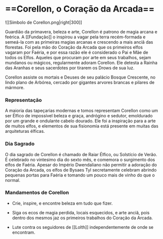 # ==**Corellon,** o Coração da Arcada==
![[Símbolo de Corellon.png|right|300]]

Guardião da primavera, beleza e arte, Corellon é patrono de magia arcana e feérica. A [[Fundação]] o inspirou a vagar pela terra recém-formada e semeá-la com as primeiras magias arcanas e crescendo a mais anciã das florestas. Foi pela mão do Coração da Arcada que os primeiros elfos vagaram por Faéria, e por essa razão ele é considerado o Pai e Mãe de todos os Elfos. Aqueles que procuram por arte em seus trabalhos, sejam mundanos ou mágicos, regularmente adoram Corellon. Ele detesta a Rainha das Aranhas e seus sacerdotes por tirarem os Drows de sua luz.

Corellon assiste os mortais e Deuses de seu palácio Bosque Crescente, no lindo plano de Arbórea, cercado por gigantes arvores brancas e pilares de mármore.
### **Representação**
A maioria das tapeçarias modernas e tomos representam Corellon como um ser Élfico de impossível beleza e graça, andrógino e sedutor, emoldurado por um grande e ondulante cabelo dourado. Ele foi a inspiração para a arte de muitos elfos, e elementos de sua fisionomia está presente em muitas das arquiteturas élficas.
### **Dia Sagrado**
O dia sagrado de Corellon é chamado de Raiar Élfico, ou Solstício de Verão. É celebrado no vintesimo dia do sexto mês, e comemora o surgimento dos elfos de Faéria. Apesar do Império Dwendaliano não permitir a adoração do Coração da Arcada, os elfos de Bysaes Tyl secretamente celebram abrindo pequenas portas para Faéria e tomando um pouco mais de vinho do que o normal.
### **Mandamentos de Corellon**
- Crie, inspire, e encontre beleza em tudo que fizer.

- Siga os ecos de magia perdida, locais esquecidos, e arte anciã, pois dentro dos mesmos jaz os primeiros trabalhos do Coração da Arcada.

- Lute contra os seguidores de [[Lolth]] independentemente de onde se encontram.